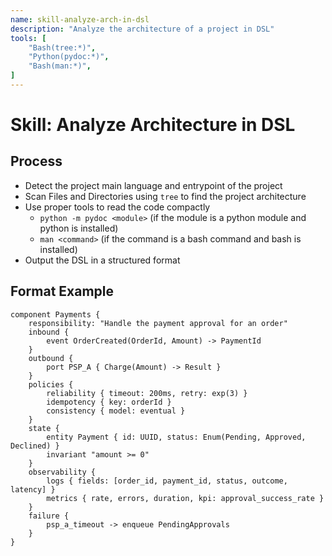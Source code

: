 ```yaml
---
name: skill-analyze-arch-in-dsl
description: "Analyze the architecture of a project in DSL"
tools: [
    "Bash(tree:*)",
    "Python(pydoc:*)",
    "Bash(man:*)",
]
---
```


# Skill: Analyze Architecture in DSL

## Process
- Detect the project main language and entrypoint of the project
- Scan Files and Directories using `tree` to find the project architecture
- Use proper tools to read the code compactly
    - `python -m pydoc <module>` (if the module is a python module and python is installed)
    - `man <command>` (if the command is a bash command and bash is installed) 
- Output the DSL in a structured format


## Format Example

```dsl
component Payments {
    responsibility: "Handle the payment approval for an order"
    inbound {
        event OrderCreated(OrderId, Amount) -> PaymentId
    }
    outbound {
        port PSP_A { Charge(Amount) -> Result }
    }
    policies {
        reliability { timeout: 200ms, retry: exp(3) }
        idempotency { key: orderId }
        consistency { model: eventual }
    }
    state {
        entity Payment { id: UUID, status: Enum(Pending, Approved, Declined) }
        invariant "amount >= 0"
    }
    observability {
        logs { fields: [order_id, payment_id, status, outcome, latency] }
        metrics { rate, errors, duration, kpi: approval_success_rate }
    }
    failure {
        psp_a_timeout -> enqueue PendingApprovals
    }
}
```